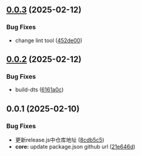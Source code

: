 ## [0.0.3](https://github.com/BitterGardenia/npm-package-template/compare/v0.0.2...v0.0.3) (2025-02-12)


### Bug Fixes

* change lint tool ([452de00](https://github.com/BitterGardenia/npm-package-template/commit/452de00e9546c9a78d580285d039134e501d7be8))



## [0.0.2](https://github.com/BitterGardenia/npm-package-template/compare/v0.0.1...v0.0.2) (2025-02-12)


### Bug Fixes

* build-dts ([6161a0c](https://github.com/BitterGardenia/npm-package-template/commit/6161a0cf2c1fbd49362bea5812c28a3ac51f31fc))



## 0.0.1 (2025-02-10)


### Bug Fixes

* 更新release.js中仓库地址 ([8cdb5c5](https://github.com/BitterGardenia/npm-package-template/commit/8cdb5c5cf5c4e91c27f1796792e9524d8e42a92d))
* **core:** update package.json github url ([21e646d](https://github.com/BitterGardenia/npm-package-template/commit/21e646d7b995eeb4de474d9c642e6287841982a9))



